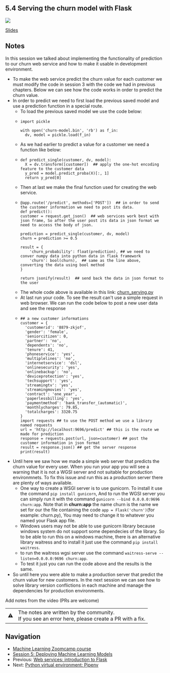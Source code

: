 
## 5.4 Serving the churn model with Flask

<a href="https://www.youtube.com/watch?v=Q7ZWPgPnRz8&list=PL3MmuxUbc_hIhxl5Ji8t4O6lPAOpHaCLR"><img src="images/thumbnail-5-04.jpg"></a>
 

[Slides](https://www.slideshare.net/AlexeyGrigorev/ml-zoomcamp-5-model-deployment)


## Notes
In this session we talked about implementing the functionality of prediction to our churn web service and how to make it usable in development environment.
- To make the web service predict the churn value for each customer we must modify the code in session 3 with the code we had in previous chapters. Below we can see how the code works in order to predict the churn value.
- In order to predict we need to first load the previous saved model and use a prediction function in a special route.
  - To load the previous saved model we use the code below:
  - ```
    import pickle
    
    with open('churn-model.bin', 'rb') as f_in:
      dv, model = pickle.load(f_in)
    ```
  - As we had earlier to predict a value for a customer we need a function like below:
  - ```
    def predict_single(customer, dv, model):
      X = dv.transform([customer])  ## apply the one-hot encoding feature to the customer data 
      y_pred = model.predict_proba(X)[:, 1]
      return y_pred[0]
    ```
   - Then at last we make the final function used for creating the web service.
   - ```
     @app.route('/predict', methods=['POST'])  ## in order to send the customer information we need to post its data.
     def predict():
     customer = request.get_json()  ## web services work best with json frame, So after the user post its data in json format we need to access the body of json.

     prediction = predict_single(customer, dv, model)
     churn = prediction >= 0.5
     
     result = {
         'churn_probability': float(prediction), ## we need to conver numpy data into python data in flask framework
         'churn': bool(churn),  ## same as the line above, converting the data using bool method
     }

     return jsonify(result)  ## send back the data in json format to the user
     ```
   - The whole code above is available in this link: [churn_serving.py](https://github.com/alexeygrigorev/mlbookcamp-code/blob/master/chapter-05-deployment/churn_serving.py)
   - At last run your code. To see the result can't use a simple request in web browser. We can run the code below to post a new user data and see the response
   - ```     
     ## a new customer informations
     customer = {
       'customerid': '8879-zkjof',
       'gender': 'female',
       'seniorcitizen': 0,
       'partner': 'no',
       'dependents': 'no',
       'tenure': 41,
       'phoneservice': 'yes',
       'multiplelines': 'no',
       'internetservice': 'dsl',
       'onlinesecurity': 'yes',
       'onlinebackup': 'no',
       'deviceprotection': 'yes',
       'techsupport': 'yes',
       'streamingtv': 'yes',
       'streamingmovies': 'yes',
       'contract': 'one_year',
       'paperlessbilling': 'yes',
       'paymentmethod': 'bank_transfer_(automatic)',
       'monthlycharges': 79.85,
       'totalcharges': 3320.75
     }
     import requests ## to use the POST method we use a library named requests
     url = 'http://localhost:9696/predict' ## this is the route we made for prediction
     response = requests.post(url, json=customer) ## post the customer information in json format
     result = response.json() ## get the server response
     print(result)
     ```
 - Until here we saw how we made a simple web server that predicts the churn value for every user. When you run your app you will see a warning that it is not a WGSI server and not suitable for production environmnets. To fix this issue and run this as a production server there are plenty of ways available. 
   - One way to create a WSGI server is to use gunicorn. To install it use the command ```pip install gunicorn```, And to run the WGSI server you can simply run it with the   command ```gunicorn --bind 0.0.0.0:9696 churn:app```. Note that in __churn:app__ the name churn is the name we set for our the file containing the code ```app = Flask('churn')```(for example: churn.py), You may need to change it to whatever you named your Flask app file.  
   -  Windows users may not be able to use gunicorn library because windows system do not support some dependecies of the library. So to be able to run this on a windows   machine, there is an alternative library waitress and to install it just use the command ```pip install waitress```. 
   -  to run the waitress wgsi server use the command ```waitress-serve --listen=0.0.0.0:9696 churn:app```.
   -  To test it just you can run the code above and the results is the same.
 - So until here you were able to make a production server that predict the churn value for new customers. In the next session we can see how to solve library version conflictions in each machine and manage the dependencies for production environments.


Add notes from the video (PRs are welcome)


<table>
   <tr>
      <td>⚠️</td>
      <td>
         The notes are written by the community. <br>
         If you see an error here, please create a PR with a fix.
      </td>
   </tr>
</table>


## Navigation

* [Machine Learning Zoomcamp course](../)
* [Session 5: Deploying Machine Learning Models](./)
* Previous: [Web services: introduction to Flask](03-flask-intro.md)
* Next: [Python virtual environment: Pipenv](05-pipenv.md)
